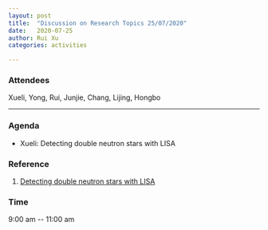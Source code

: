 ```yaml
---
layout: post
title:  "Discussion on Research Topics 25/07/2020"
date:   2020-07-25
author: Rui Xu
categories: activities

---
```



### Attendees

Xueli, Yong, Rui, Junjie, Chang, Lijing, Hongbo

---

### Agenda

- Xueli: Detecting double neutron stars with LISA


### Reference
1. [Detecting double neutron stars with LISA](https://arxiv.org/abs/1910.12422)



### Time

9:00 am -- 11:00 am

